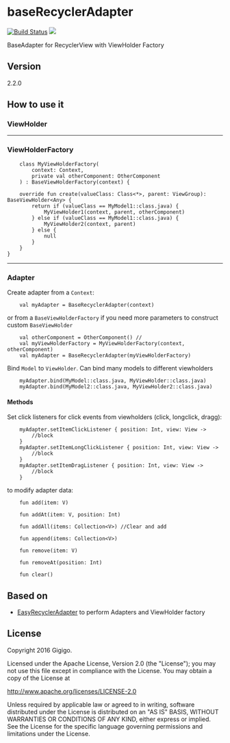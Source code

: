 # baseRecyclerAdapter
[![Build Status](https://travis-ci.org/Gigigo-Android-Devs/gigigo-baseRecyclerAdapter-library-android.svg?branch=master)](https://travis-ci.org/Gigigo-Android-Devs/gigigo-baseRecyclerAdapter-library-android.svg?branch=master)
[![](https://jitpack.io/v/Gigigo-Android-Devs/gigigo-imageLoader-library-android.svg)](https://jitpack.io/#Gigigo-Android-Devs/gigigo-baseRecyclerAdapter-library-android)

BaseAdapter for RecyclerView with ViewHolder Factory

## Version
2.2.0

[EasyRecyclerAdapter]: <https://github.com/CarlosMChica/easyrecycleradapters>

## How to use it
### ViewHolder

---

### ViewHolderFactory
```
    class MyViewHolderFactory(
        context: Context, 
        private val otherComponent: OtherComponent
    ) : BaseViewHolderFactory(context) {

    override fun create(valueClass: Class<*>, parent: ViewGroup): BaseViewHolder<Any> {
        return if (valueClass == MyModel1::class.java) {
            MyViewHolder1(context, parent, otherComponent)
        } else if (valueClass == MyModel1::class.java) {
            MyViewHolder2(context, parent)
        } else {
            null
        }
    }
}
```
---

### Adapter

Create adapter from a `Context`:
```
    val myAdapter = BaseRecyclerAdapter(context)
``` 
or from a `BaseViewHolderFactory` if you need more parameters to construct custom `BaseViewHolder`
```
    val otherComponent = OtherComponent() //
    val myViewHolderFactory = MyViewHolderFactory(context, otherComponent)
    val myAdapter = BaseRecyclerAdapter(myViewHolderFactory)
```

Bind `Model` to `ViewHolder`. Can bind many models to different viewholders
```
    myAdapter.bind(MyModel::class.java, MyViewHolder::class.java)
    myAdapter.bind(MyModel2::class.java, MyViewHolder2::class.java)
``` 

#### Methods

Set click listeners for click events from viewholders (click, longclick, dragg):
```
    myAdapter.setItemClickListener { position: Int, view: View ->
        //block
    }
    myAdapter.setItemLongClickListener { position: Int, view: View ->
        //block
    }
    myAdapter.setItemDragListener { position: Int, view: View ->
        //block
    }
```

to modify adapter data: 
```
    fun add(item: V)

    fun addAt(item: V, position: Int)

    fun addAll(items: Collection<V>) //Clear and add

    fun append(items: Collection<V>) 

    fun remove(item: V)

    fun removeAt(position: Int)

    fun clear()
```


## Based on
* [EasyRecyclerAdapter] to perform Adapters and ViewHolder factory

## License

Copyright 2016 Gigigo.

Licensed under the Apache License, Version 2.0 (the "License");
you may not use this file except in compliance with the License.
You may obtain a copy of the License at

   <http://www.apache.org/licenses/LICENSE-2.0>

Unless required by applicable law or agreed to in writing, software
distributed under the License is distributed on an "AS IS" BASIS,
WITHOUT WARRANTIES OR CONDITIONS OF ANY KIND, either express or implied.
See the License for the specific language governing permissions and
limitations under the License.


